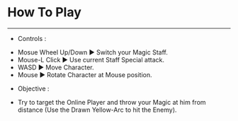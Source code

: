 # How To Play
<hr>

- Controls :
* Mosue Wheel Up/Down ► Switch your Magic Staff.
* Mouse-L Click ► Use current Staff Special attack.
* WASD ► Move Character.
* Mouse  ► Rotate Character at Mouse position.

- Objective :
* Try to target the Online Player and throw your Magic at him from distance (Use the Drawn Yellow-Arc to hit the Enemy).
